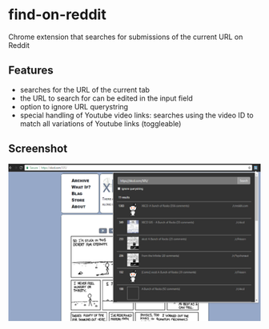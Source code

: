# find-on-reddit
Chrome extension that searches for submissions of the current URL on Reddit

## Features
  - searches for the URL of the current tab
  - the URL to search for can be edited in the input field
  - option to ignore URL querystring
  - special handling of Youtube video links: searches using the video ID to match all variations of Youtube links (toggleable)

## Screenshot
![screenshot](./screenshots/1.png)
